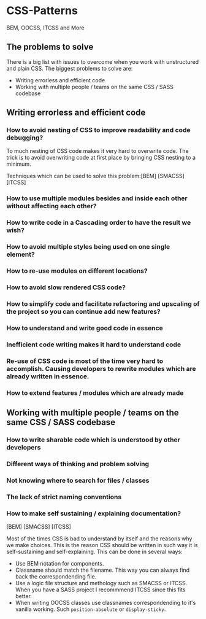 # CSS-Patterns
BEM, OOCSS, ITCSS and More

## The problems to solve
There is a big list with issues to overcome when you work with unstructured and plain CSS. The biggest problems to solve are:

- Writing errorless and efficient code
- Working with multiple people / teams on the same CSS / SASS codebase

## Writing errorless and efficient code
### How to avoid nesting of CSS to improve readability and code debugging? 
To much nesting of CSS code makes it very hard to overwrite code. The trick is to avoid overwriting code at first place by bringing CSS nesting to a minimum.

Techniques which can be used to solve this problem:[BEM] [SMACSS] [ITCSS]

### How to use multiple modules besides and inside each other without affecting each other? 
### How to write code in a Cascading order to have the result we wish?
### How to avoid multiple styles being used on one single element? 
### How to re-use modules on different locations?
### How to avoid slow rendered CSS code?
### How to simplify code and facilitate refactoring and upscaling of the project so you can continue add new features?
### How to understand and write good code in essence
### Inefficient code writing makes it hard to understand code
### Re-use of CSS code is most of the time very hard to accomplish. Causing developers to rewrite modules which are already written in essence.
### How to extend features / modules which are already made

## Working with multiple people / teams on the same CSS / SASS codebase
### How to write sharable code which is understood by other developers
### Different ways of thinking and problem solving
### Not knowing where to search for files / classes
### The lack of strict naming conventions
### How to make self sustaining / explaining documentation? 
[BEM] [SMACSS] [ITCSS]

Most of the times CSS is bad to understand by itself and the reasons why we make choices. This is the reason CSS should be written in such way it is self-sustaining and self-explaining. This can be done in several ways:

- Use BEM notation for components. 
- Classname should match the filename. This way you can always find back the correspondending file. 
- Use a logic file structure and methology such as SMACSS or ITCSS. When you have a SASS project I recommmend ITCSS since this fits better. 
- When writing OOCSS classes use classnames correspondending to it's vanilla working. Such `position-absolute` or `display-sticky`. 
